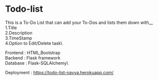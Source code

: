 # Todo-list
This is a To-Do List that can add your To-Dos and lists them down with__
1.Title\
2.Description\
3.TimeStamp\
4.Option to Edit/Delete task\

Frontend : HTML,Bootstrap\
Backend : Flask framework\
Database : Flask-SQLAlchemy\

Deployment : https://todo-list-navya.herokuapp.com/
